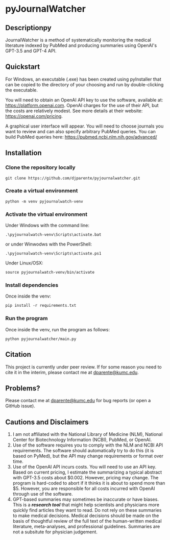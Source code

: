# pyJournalWatcher

## Descriptionpy
JournalWatcher is a method of systematically monitoring the medical literature indexed by PubMed and producing summaries using OpenAI's GPT-3.5 and GPT-4 API.

## Quickstart
For Windows, an executable (.exe) has been created using pyInstaller that can be copied to the directory of your choosing and run by double-clicking the executable. 

You will need to obtain an OpenAI API key to use the software, available at: https://platform.openai.com. OpenAI charges for the use of their API, but the costs are relatively modest. See more details at their website: https://openai.com/pricing. 

A graphical user interface will appear. You will need to choose journals you want to review and can also specify arbitrary PubMed queries. You can build PubMed queries here: https://pubmed.ncbi.nlm.nih.gov/advanced/


## Installation
### Clone the repository locally

    git clone https://github.com/djparente/pyjournalwatcher.git

### Create a virtual environment

    python -m venv pyjournalwatch-venv

### Activate the virtual environment

Under Windows with the command line:

    .\pyjournalwatch-venv\Scripts\activate.bat

or under Winwodws with the PowerShell:

    .\pyjournalwatch-venv\Scripts\activate.ps1

Under Linux/OSX:

    source pyjournalwatch-venv/bin/activate

### Install dependencies

Once inside the venv:

    pip install -r requirements.txt

### Run the program

Once inside the venv, run the program as follows:

    python pyjournalwatcher/main.py

## Citation
This project is currently under peer review. If for some reason you need to cite it in the interim, please contact me at dparente@kumc.edu.

## Problems?

Please contact me at dparente@kumc.edu for bug reports (or open a GitHub issue).

## Cautions and Disclaimers

1. I am not affiliated with the National Library of Medicine (NLM), National Center for Biotechnology Information (NCBI), PubMed, or OpenAI.
2. Use of the software requires you to comply with the NLM and NCBI API requirements. The software should automatically try to do this (it is based on PyMed), but the API may change requirements or format over time.
3. Use of the OpenAI API incurs costs. You will need to use an API key. Based on current pricing, I estimate the summarizing a typical abstract with GPT-3.5 costs about $0.002. However, pricing may change. The program is hard-coded to abort if it thinks it is about to spend more than $5. However, you are responsible for all costs incurred with OpenAI through use of the software.
4. GPT-based summaries may sometimes be inaccurate or have biases. This is a ***research tool*** that might help scientists and physicians more quickly find articles they want to read.  Do not rely on these summaries to make medical decisions. Medical decisions should be made on the basis of thoughtful review of the full text of the human-written medical literature, meta-analyses, and professional guidelines. Summaries are not a subsitute for physician judgement.
